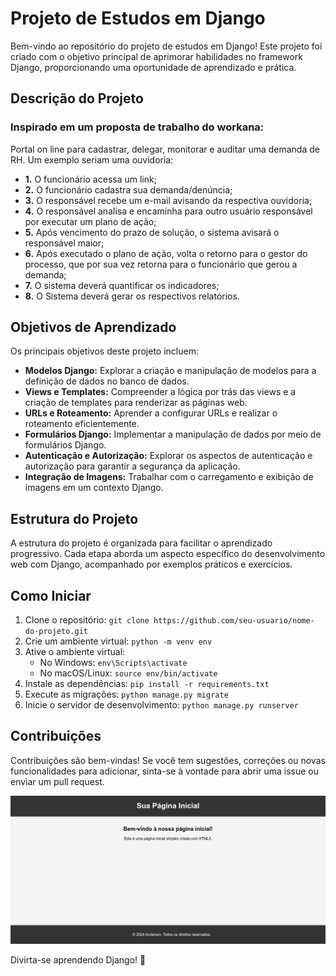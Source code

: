 # Projeto de Estudos em Django

Bem-vindo ao repositório do projeto de estudos em Django! Este projeto foi criado com o objetivo principal de aprimorar habilidades no framework Django, proporcionando uma oportunidade de aprendizado e prática.

## Descrição do Projeto
### Inspirado em um proposta de trabalho do **workana**:

Portal on line para cadastrar, delegar, monitorar e auditar uma demanda de RH. Um exemplo seriam uma ouvidoria:
- **1.** O funcionário acessa um link;
- **2.** O funcionário cadastra sua demanda/denúncia;
- **3.** O responsável recebe um e-mail avisando da respectiva ouvidoria;
- **4.** O responsável analisa e encaminha para outro usuário responsável por executar um plano de ação;
- **5.** Após vencimento do prazo de solução, o sistema avisará o responsável maior;
- **6.** Após executado o plano de ação, volta o retorno para o gestor do processo, que  por sua vez retorna para o funcionário que gerou a demanda;
- **7.** O sistema deverá quantificar os indicadores;
- **8.** O Sistema deverá gerar os respectivos relatórios.

## Objetivos de Aprendizado

Os principais objetivos deste projeto incluem:

- **Modelos Django:** Explorar a criação e manipulação de modelos para a definição de dados no banco de dados.
- **Views e Templates:** Compreender a lógica por trás das views e a criação de templates para renderizar as páginas web.
- **URLs e Roteamento:** Aprender a configurar URLs e realizar o roteamento eficientemente.
- **Formulários Django:** Implementar a manipulação de dados por meio de formulários Django.
- **Autenticação e Autorização:** Explorar os aspectos de autenticação e autorização para garantir a segurança da aplicação.
- **Integração de Imagens:** Trabalhar com o carregamento e exibição de imagens em um contexto Django.

## Estrutura do Projeto

A estrutura do projeto é organizada para facilitar o aprendizado progressivo. Cada etapa aborda um aspecto específico do desenvolvimento web com Django, acompanhado por exemplos práticos e exercícios.

## Como Iniciar

1. Clone o repositório: `git clone https://github.com/seu-usuario/nome-do-projeto.git`
2. Crie um ambiente virtual: `python -m venv env`
3. Ative o ambiente virtual: 
   - No Windows: `env\Scripts\activate`
   - No macOS/Linux: `source env/bin/activate`
4. Instale as dependências: `pip install -r requirements.txt`
5. Execute as migrações: `python manage.py migrate`
6. Inicie o servidor de desenvolvimento: `python manage.py runserver`

## Contribuições

Contribuições são bem-vindas! Se você tem sugestões, correções ou novas funcionalidades para adicionar, sinta-se à vontade para abrir uma issue ou enviar um pull request.

![Imagem Ilustrativa](img/InicioEstudo.png)

Divirta-se aprendendo Django! 🚀

